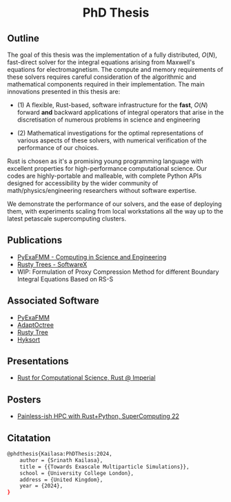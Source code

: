 <h1 align='center'> PhD Thesis </h1>

## Outline

The goal of this thesis was the implementation of a fully distributed, $O(N)$, fast-direct solver for the integral equations arising from Maxwell's equations for electromagnetism. The compute and memory requirements of these solvers requires careful consideration of the algorithmic and mathematical components required in their implementation. The main innovations presented in this thesis are: 

- (1) A flexible, Rust-based, software infrastructure for the __fast__, $O(N)$ forward **and** backward applications of integral operators that arise in the discretisation of numerous problems in science and engineering

- (2) Mathematical investigations for the optimal representations of various aspects of these solvers, with numerical verification of the performance of our choices.

Rust is chosen as it's a promising young programming language with excellent properties for high-performance computational science. Our codes are highly-portable and malleable, with complete Python APIs designed for accessibility by the wider community of math/physics/engineering researchers without software expertise.

We demonstrate the performance of our solvers, and the ease of deploying them, with experiments scaling from local workstations all the way up to the latest petascale supercomputing clusters.

## Publications
- [PyExaFMM - Computing in Science and Engineering](https://github.com/betckegroup/pyexafmm-cise/)
- [Rusty Trees - SoftwareX](https://github.com/betckegroup/rusty-trees-softwarex)
- WIP: Formulation of Proxy Compression Method for different Boundary Integral Equations Based on RS-S


## Associated Software
- [PyExaFMM](https://github.com/exafmm/pyexafmm)
- [AdaptOctree](https://github.com/Excalibur-SLE/AdaptOctree)
- [Rusty Tree](https://github.com/rusty-fast-solvers/rusty-tree)
- [Hyksort](https://github.com/rusty-fast-solvers/hyksort)


## Presentations
- [Rust for Computational Science, Rust @ Imperial](https://mora.stream/event/34875)

## Posters
- [Painless-ish HPC with Rust+Python, SuperComputing 22]()

## Citatation

```bash
@phdthesis{Kailasa:PhDThesis:2024,
    author = {Srinath Kailasa},
    title = {{Towards Exascale Multiparticle Simulations}},
    school = {University College London},
    address = {United Kingdom},
    year = {2024},
}
```
